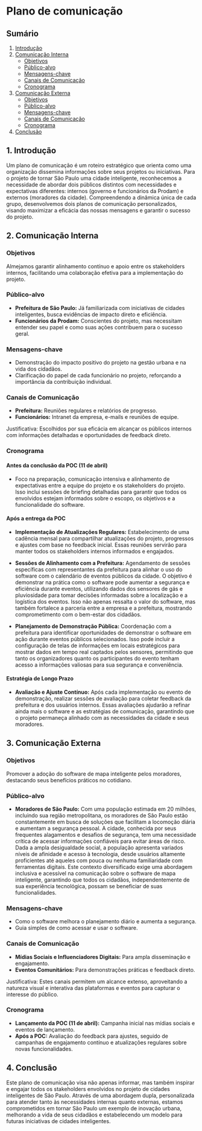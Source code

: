 # Plano de comunicação

## Sumário

1. [Introdução](#1-introdução)
2. [Comunicação Interna](#2-comunicação-interna)
   - [Objetivos](#objetivos)
   - [Público-alvo](#público-alvo)
   - [Mensagens-chave](#mensagens-chave)
   - [Canais de Comunicação](#canais-de-comunicação)
   - [Cronograma](#cronograma)
3. [Comunicação Externa](#3-comunicação-externa)
   - [Objetivos](#objetivos-1)
   - [Público-alvo](#público-alvo-1)
   - [Mensagens-chave](#mensagens-chave-1)
   - [Canais de Comunicação](#canais-de-comunicação-1)
   - [Cronograma](#cronograma-1)
4. [Conclusão](#4-conclusão)

## 1. Introdução

Um plano de comunicação é um roteiro estratégico que orienta como uma organização dissemina informações sobre seus projetos ou iniciativas. Para o projeto de tornar São Paulo uma cidade inteligente, reconhecemos a necessidade de abordar dois públicos distintos com necessidades e expectativas diferentes: internos (governo e funcionários da Prodam) e externos (moradores da cidade). Compreendendo a dinâmica única de cada grupo, desenvolvemos dois planos de comunicação personalizados, visando maximizar a eficácia das nossas mensagens e garantir o sucesso do projeto.

## 2. Comunicação Interna

### Objetivos

Almejamos garantir alinhamento contínuo e apoio entre os stakeholders internos, facilitando uma colaboração efetiva para a implementação do projeto.

### Público-alvo

- **Prefeitura de São Paulo:** Já familiarizada com iniciativas de cidades inteligentes, busca evidências de impacto direto e eficiência.
- **Funcionários da Prodam:** Conscientes do projeto, mas necessitam entender seu papel e como suas ações contribuem para o sucesso geral.

### Mensagens-chave

- Demonstração do impacto positivo do projeto na gestão urbana e na vida dos cidadãos.
- Clarificação do papel de cada funcionário no projeto, reforçando a importância da contribuição individual.

### Canais de Comunicação

- **Prefeitura:** Reuniões regulares e relatórios de progresso.
- **Funcionários:** Intranet da empresa, e-mails e reuniões de equipe.

Justificativa: Escolhidos por sua eficácia em alcançar os públicos internos com informações detalhadas e oportunidades de feedback direto.

### Cronograma

#### Antes da conclusão da POC (11 de abril)

- Foco na preparação, comunicação intensiva e alinhamento de expectativas entre a equipe do projeto e os stakeholders do projeto. Isso inclui sessões de briefing detalhadas para garantir que todos os envolvidos estejam informados sobre o escopo, os objetivos e a funcionalidade do software.

#### Após a entrega da POC

- **Implementação de Atualizações Regulares:** Estabelecimento de uma cadência mensal para compartilhar atualizações do projeto, progressos e ajustes com base no feedback inicial. Essas reuniões servirão para manter todos os stakeholders internos informados e engajados.
- **Sessões de Alinhamento com a Prefeitura:** Agendamento de sessões específicas com representantes da prefeitura para alinhar o uso do software com o calendário de eventos públicos da cidade. O objetivo é demonstrar na prática como o software pode aumentar a segurança e eficiência durante eventos, utilizando dados dos sensores de gás e pluviosidade para tomar decisões informadas sobre a localização e a logística dos eventos. Isso não apenas ressalta o valor do software, mas também fortalece a parceria entre a empresa e a prefeitura, mostrando comprometimento com o bem-estar dos cidadãos.

- **Planejamento de Demonstração Pública:** Coordenação com a prefeitura para identificar oportunidades de demonstrar o software em ação durante eventos públicos selecionados. Isso pode incluir a configuração de telas de informações em locais estratégicos para mostrar dados em tempo real captados pelos sensores, permitindo que tanto os organizadores quanto os participantes do evento tenham acesso a informações valiosas para sua segurança e conveniência.

#### Estratégia de Longo Prazo

- **Avaliação e Ajuste Contínuo:** Após cada implementação ou evento de demonstração, realizar sessões de avaliação para coletar feedback da prefeitura e dos usuários internos. Essas avaliações ajudarão a refinar ainda mais o software e as estratégias de comunicação, garantindo que o projeto permaneça alinhado com as necessidades da cidade e seus moradores.

## 3. Comunicação Externa

### Objetivos

Promover a adoção do software de mapa inteligente pelos moradores, destacando seus benefícios práticos no cotidiano.

### Público-alvo

- **Moradores de São Paulo:** Com uma população estimada em 20 milhões, incluindo sua região metropolitana, os moradores de São Paulo estão constantemente em busca de soluções que facilitam a locomoção diária e aumentam a segurança pessoal. A cidade, conhecida por seus frequentes alagamentos e desafios de segurança, tem uma necessidade crítica de acessar informações confiáveis para evitar áreas de risco. Dada a ampla desigualdade social, a população apresenta variados níveis de afinidade e acesso à tecnologia, desde usuários altamente proficientes até aqueles com pouca ou nenhuma familiaridade com ferramentas digitais. Este contexto diversificado exige uma abordagem inclusiva e acessível na comunicação sobre o software de mapa inteligente, garantindo que todos os cidadãos, independentemente de sua experiência tecnológica, possam se beneficiar de suas funcionalidades.

### Mensagens-chave

- Como o software melhora o planejamento diário e aumenta a segurança.
- Guia simples de como acessar e usar o software.

### Canais de Comunicação

- **Mídias Sociais e Influenciadores Digitais:** Para ampla disseminação e engajamento.
- **Eventos Comunitários:** Para demonstrações práticas e feedback direto.

Justificativa: Estes canais permitem um alcance extenso, aproveitando a natureza visual e interativa das plataformas e eventos para capturar o interesse do público.

### Cronograma

- **Lançamento da POC (11 de abril):** Campanha inicial nas mídias sociais e eventos de lançamento.
- **Após a POC:** Avaliação do feedback para ajustes, seguido de campanhas de engajamento contínuo e atualizações regulares sobre novas funcionalidades.

## 4. Conclusão

Este plano de comunicação visa não apenas informar, mas também inspirar e engajar todos os stakeholders envolvidos no projeto de cidades inteligentes de São Paulo. Através de uma abordagem dupla, personalizada para atender tanto às necessidades internas quanto externas, estamos comprometidos em tornar São Paulo um exemplo de inovação urbana, melhorando a vida de seus cidadãos e estabelecendo um modelo para futuras iniciativas de cidades inteligentes.
